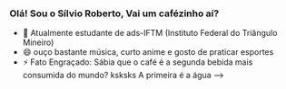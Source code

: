 ### Olá! Sou o Sílvio Roberto, Vai um cafézinho aí?

- 🌱 Atualmente estudante de ads-IFTM (Instituto Federal do Triângulo Mineiro)
- 😄 ouço bastante música, curto anime e gosto de praticar esportes 
- ⚡ Fato Engraçado: Sábia que o café é a segunda bebida mais consumida do mundo? ksksks A primeira é a água
-->
